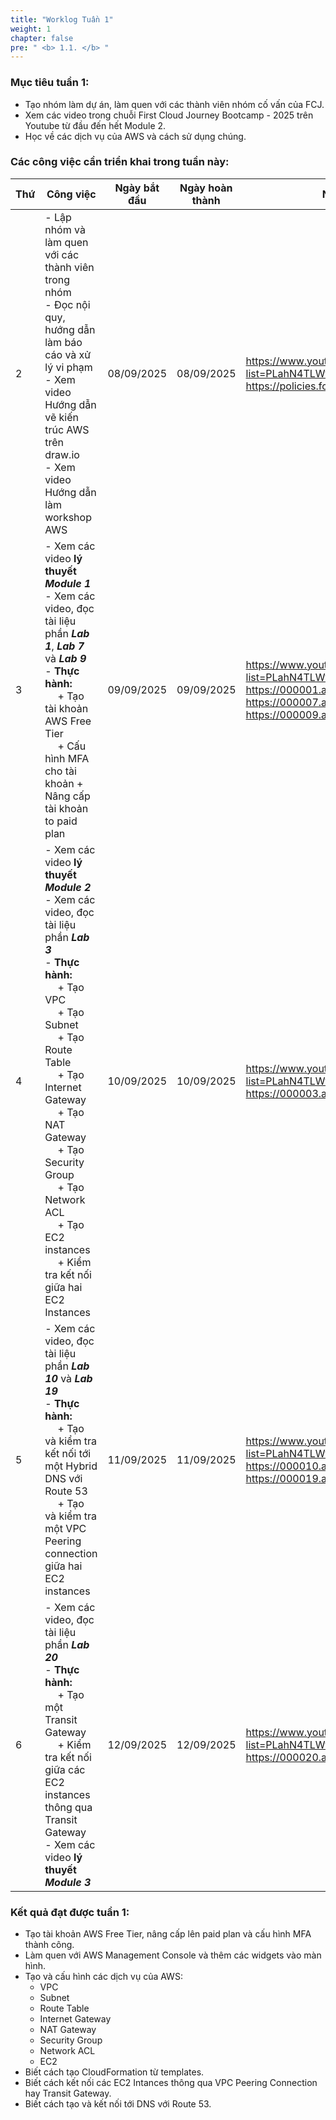 ```yaml
---
title: "Worklog Tuần 1"
weight: 1
chapter: false
pre: " <b> 1.1. </b> "
---
```


### Mục tiêu tuần 1:

* Tạo nhóm làm dự án, làm quen với các thành viên nhóm cố vấn của FCJ.
* Xem các video trong chuỗi First Cloud Journey Bootcamp - 2025 trên Youtube từ đầu đến hết Module 2.
* Học về các dịch vụ của AWS và cách sử dụng chúng.

### Các công việc cần triển khai trong tuần này: 
| Thứ | Công việc                                                                                                                                                                                                                                                                                                                                                                                                                  | Ngày bắt đầu | Ngày hoàn thành | Nguồn tài liệu                                                                                                                                                                                              |
| --- | -------------------------------------------------------------------------------------------------------------------------------------------------------------------------------------------------------------------------------------------------------------------------------------------------------------------------------------------------------------------------------------------------------------------------- | ------------ | --------------- | ----------------------------------------------------------------------------------------------------------------------------------------------------------------------------------------------------------- |
| 2   | - Lập nhóm và làm quen với các thành viên trong nhóm <br> - Đọc nội quy, hướng dẫn làm báo cáo và xử lý vi phạm <br> - Xem video Hướng dẫn vẽ kiến trúc AWS trên draw.io <br> - Xem video Hướng dẫn làm workshop AWS                                                                                                                                                                                                       | 08/09/2025   | 08/09/2025      | <https://www.youtube.com/playlist?list=PLahN4TLWtox2a3vElknwzU_urND8hLn1i> <br> <https://policies.fcjuni.com>                                                                                               |
| 3   | - Xem các video **lý thuyết** **<i>Module 1</i>** <br> - Xem các video, đọc tài liệu phần **<i>Lab 1</i>**, **<i>Lab 7</i>** và **<i>Lab 9</i>** <br> - **Thực hành:** <br>&emsp; + Tạo tài khoản AWS Free Tier <br>&emsp; + Cấu hình MFA cho tài khoản + Nâng cấp tài khoản to paid plan                                                                                                                                  | 09/09/2025   | 09/09/2025      | <https://www.youtube.com/playlist?list=PLahN4TLWtox2a3vElknwzU_urND8hLn1i> <br> <https://000001.awsstudygroup.com/vi> <br> <https://000007.awsstudygroup.com/vi> <br> <https://000009.awsstudygroup.com/vi> |
| 4   | - Xem các video **lý thuyết** **<i>Module 2</i>** <br> - Xem các video, đọc tài liệu phần **<i>Lab 3</i>** <br> - **Thực hành:** <br>&emsp; + Tạo VPC <br>&emsp; + Tạo Subnet <br>&emsp; + Tạo Route Table <br>&emsp; + Tạo Internet Gateway <br>&emsp; + Tạo NAT Gateway <br>&emsp; + Tạo Security Group <br>&emsp; + Tạo Network ACL <br>&emsp; + Tạo EC2 instances <br>&emsp; + Kiểm tra kết nối giữa hai EC2 Instances | 10/09/2025   | 10/09/2025      | <https://www.youtube.com/playlist?list=PLahN4TLWtox2a3vElknwzU_urND8hLn1i> <br> <https://000003.awsstudygroup.com/vi>                                                                                       |
| 5   | - Xem các video, đọc tài liệu phần **<i>Lab 10</i>** và **<i>Lab 19</i>** <br> - **Thực hành:** <br>&emsp; + Tạo và kiểm tra kết nối tới một Hybrid DNS với Route 53 <br>&emsp; + Tạo và kiểm tra một VPC Peering connection giữa hai EC2 instances                                                                                                                                                                        | 11/09/2025   | 11/09/2025      | <https://www.youtube.com/playlist?list=PLahN4TLWtox2a3vElknwzU_urND8hLn1i> <br> <https://000010.awsstudygroup.com/vi> <br> <https://000019.awsstudygroup.com/vi>                                            |
| 6   | - Xem các video, đọc tài liệu phần **<i>Lab 20</i>** <br> - **Thực hành:** <br>&emsp; + Tạo một Transit Gateway <br>&emsp; + Kiểm tra kết nối giữa các EC2 instances thông qua Transit Gateway <br> - Xem các video **lý thuyết** **<i>Module 3</i>**                                                                                                                                                                      | 12/09/2025   | 12/09/2025      | <https://www.youtube.com/playlist?list=PLahN4TLWtox2a3vElknwzU_urND8hLn1i> <br> <https://000020.awsstudygroup.com/vi>                                                                                       |


### Kết quả đạt được tuần 1:

* Tạo tài khoản AWS Free Tier, nâng cấp lên paid plan và cấu hình MFA thành công.
* Làm quen với AWS Management Console và thêm các widgets vào màn hình.
* Tạo và cấu hình các dịch vụ của AWS:  	
  * VPC
  * Subnet
  * Route Table
  * Internet Gateway
  * NAT Gateway
  * Security Group
  * Network ACL
  * EC2 
* Biết cách tạo CloudFormation từ templates.
* Biết cách kết nối các EC2 Intances thông qua VPC Peering Connection hay Transit Gateway.
* Biết cách tạo và kết nối tới DNS với Route 53.



